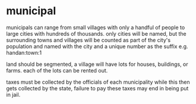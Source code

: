 # municipal

municipals can range from small villages with only a handful of people to large cities with hundreds of thousands.  only cities will be named, but the surrounding towns and villages will be counted as part of the city's population and named with the city and a unique number as the suffix e.g. handan:town:1

land should be segmented, a village will have lots for houses, buildings, or farms.  each of the lots can be rented out.

taxes must be collected by the officials of each municipality while this then gets collected by the state, failure to pay these taxes may end in being put in jail.
